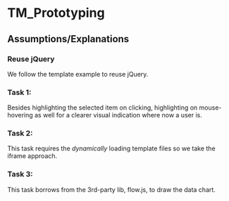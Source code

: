 # TM_Prototyping

## Assumptions/Explanations

### Reuse jQuery
We follow the template example to reuse jQuery.

### Task 1:
Besides highlighting the selected item on clicking, highlighting on mouse-hovering as well for a clearer visual indication where now a user is.

### Task 2:
This task requires the *dynamically* loading template files so we take the iframe approach.

### Task 3:
This task borrows from the 3rd-party lib, flow.js, to draw the data chart.
